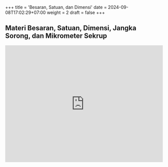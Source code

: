 +++
title = 'Besaran, Satuan, dan Dimensi'
date = 2024-09-08T17:02:29+07:00
weight = 2
draft = false
+++


## Materi Besaran, Satuan, Dimensi, Jangka Sorong, dan Mikrometer Sekrup
<embed src="https://drive.google.com/file/d/1S4dkCuWa0B1BBeqKd9MM561XLAs5jHYf/preview" width="100%" height="375">

